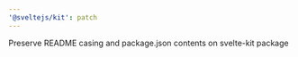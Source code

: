 ```yaml
---
'@sveltejs/kit': patch
---
```


Preserve README casing and package.json contents on svelte-kit package
